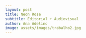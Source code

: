 ```yaml
---
layout: post
title: Neon Rose
subtitle: Editorial + Audiovisual
author: Ana Adelino
image: assets/images/trabalho2.jpg
---
```

